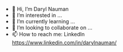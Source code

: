 - 👋 Hi, I’m Daryl Nauman
- 👀 I’m interested in ...
- 🌱 I’m currently learning ...
- 💞️ I’m looking to collaborate on ...
- 📫 How to reach me: LinkedIn https://www.linkedin.com/in/darylnauman/

<!---
darylnauman/darylnauman is a ✨ special ✨ repository because its `README.md` (this file) appears on your GitHub profile.
You can click the Preview link to take a look at your changes.
--->
